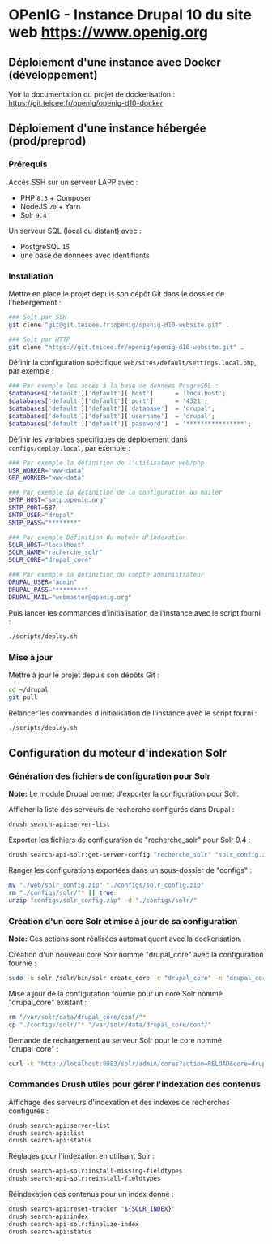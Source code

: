 OPenIG - Instance Drupal 10 du site web <https://www.openig.org>
================================================================================


Déploiement d'une instance avec Docker (développement)
--------------------------------------------------------------------------------

Voir la documentation du projet de dockerisation :
<https://git.teicee.fr/openig/openig-d10-docker>


Déploiement d'une instance hébergée (prod/preprod)
--------------------------------------------------------------------------------

### Prérequis

Accès SSH sur un serveur LAPP avec :

-	PHP    `8.3` + Composer
-	NodeJS `20`  + Yarn
-	Solr   `9.4`

Un serveur SQL (local ou distant) avec :

-	PostgreSQL `15`
-	une base de données avec identifiants


### Installation

Mettre en place le projet depuis son dépôt Git dans le dossier de l'hébergement :
```bash
### Soit par SSH
git clone "git@git.teicee.fr:openig/openig-d10-website.git" .

### Soit par HTTP
git clone "https://git.teicee.fr/openig/openig-d10-website.git" .
```

Définir la configuration spécifique `web/sites/default/settings.local.php`, par exemple :
```php
### Par exemple les accès à la base de données PosgreSQL :
$databases['default']['default']['host']      = 'localhost';
$databases['default']['default']['port']      = '4321';
$databases['default']['default']['database']  = 'drupal';
$databases['default']['default']['username']  = 'drupal';
$databases['default']['default']['password']  = '****************';
```

Définir les variables spécifiques de déploiement dans `configs/deploy.local`, par exemple :
```bash
### Par exemple la définition de l'utilisateur web/php
USR_WORKER="www-data"
GRP_WORKER="www-data"

### Par exemple la définition de la configuration du mailer
SMTP_HOST="smtp.openig.org"
SMTP_PORT=587
SMTP_USER="drupal"
SMTP_PASS="********"

### Par exemple Définition du moteur d'indexation
SOLR_HOST="localhost"
SOLR_NAME="recherche_solr"
SOLR_CORE="drupal_core"

### Par exemple la définition du compte administrateur
DRUPAL_USER="admin"
DRUPAL_PASS="********"
DRUPAL_MAIL="webmaster@openig.org"
```

Puis lancer les commandes d'initialisation de l'instance avec le script fourni :
```bash
./scripts/deploy.sh
```

### Mise à jour

Mettre à jour le projet depuis son dépôts Git :
```bash
cd ~/drupal
git pull
```

Relancer les commandes d'initialisation de l'instance avec le script fourni :
```bash
./scripts/deploy.sh
```


Configuration du moteur d'indexation Solr
--------------------------------------------------------------------------------

### Génération des fichiers de configuration pour Solr

**Note:** Le module Drupal permet d'exporter la configuration pour Solr.

Afficher la liste des serveurs de recherche configurés dans Drupal :
```bash
drush search-api:server-list
```

Exporter les fichiers de configuration de "recherche_solr" pour Solr 9.4 :
```bash
drush search-api-solr:get-server-config "recherche_solr" "solr_config.zip" 9.4
```

Ranger les configurations exportées dans un sous-dossier de "configs" :
```bash
mv "./web/solr_config.zip" "./configs/solr_config.zip"
rm "./configs/solr/"* || true
unzip "configs/solr_config.zip" -d "./configs/solr/"
```

### Création d'un core Solr et mise à jour de sa configuration

**Note:** Ces actions sont réalisées automatiquent avec la dockerisation.

Création d'un nouveau core Solr nommé "drupal_core" avec la configuration fournie :
```bash
sudo -u solr /solr/bin/solr create_core -c "drupal_core" -n "drupal_core" -d "./configs/solr/"
```

Mise à jour de la configuration fournie pour un core Solr nommé "drupal_core" existant :
```bash
rm "/var/solr/data/drupal_core/conf/"*
cp "./configs/solr/"* "/var/solr/data/drupal_core/conf/"
```

Demande de rechargement au serveur Solr pour le core nommé "drupal_core" :
```bash
curl -k "http://localhost:8983/solr/admin/cores?action=RELOAD&core=drupal_core"
```

### Commandes Drush utiles pour gérer l'indexation des contenus

Affichage des serveurs d'indexation et des indexes de recherches configurés :
```bash
drush search-api:server-list
drush search-api:list
drush search-api:status
```

Réglages pour l'indexation en utilisant Solr :
```bash
drush search-api-solr:install-missing-fieldtypes
drush search-api-solr:reinstall-fieldtypes
```

Réindexation des contenus pour un index donné :
```bash
drush search-api:reset-tracker "${SOLR_INDEX}"
drush search-api:index
drush search-api-solr:finalize-index
drush search-api:status
```

